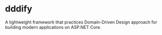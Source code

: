 # dddify
A lightweight framework that practices Domain-Driven Design approach for building modern applications on ASP.NET Core.
